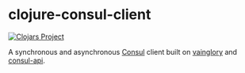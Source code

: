 # clojure-consul-client

[![Clojars Project](https://img.shields.io/clojars/v/com.github.csm/clojure-consul-client.svg)](https://clojars.org/com.github.csm/clojure-consul-client)

A synchronous and asynchronous [Consul](https://consul.io) client
built on [vainglory](https://github.com/csm/vainglory) and
[consul-api](https://github.com/csm/consul-api).